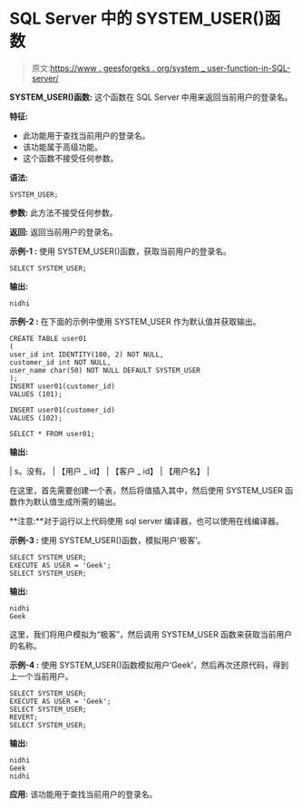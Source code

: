 # SQL Server 中的 SYSTEM_USER()函数

> 原文:[https://www . geesforgeks . org/system _ user-function-in-SQL-server/](https://www.geeksforgeeks.org/system_user-function-in-sql-server/)

**SYSTEM_USER()函数:**
这个函数在 SQL Server 中用来返回当前用户的登录名。

**特征:**

*   此功能用于查找当前用户的登录名。
*   该功能属于高级功能。
*   这个函数不接受任何参数。

**语法:**

```
SYSTEM_USER;
```

**参数:**
此方法不接受任何参数。

**返回:**
返回当前用户的登录名。

**示例-1 :**
使用 SYSTEM_USER()函数，获取当前用户的登录名。

```
SELECT SYSTEM_USER;
```

**输出:**

```
nidhi
```

**示例-2 :**
在下面的示例中使用 SYSTEM_USER 作为默认值并获取输出。

```
CREATE TABLE user01
(  
user_id int IDENTITY(100, 2) NOT NULL,
customer_id int NOT NULL,
user_name char(50) NOT NULL DEFAULT SYSTEM_USER
);  
INSERT user01(customer_id)  
VALUES (101);

INSERT user01(customer_id)  
VALUES (102);

SELECT * FROM user01; 
```

**输出:**

| s。没有。 | 【用户 _ id】 | 【客户 _ id】 | 【用户名】 |

在这里，首先需要创建一个表，然后将值插入其中，然后使用 SYSTEM_USER 函数作为默认值生成所需的输出。

**注意:**对于运行以上代码使用 sql server 编译器，也可以使用在线编译器。

**示例-3 :**
使用 SYSTEM_USER()函数，模拟用户‘极客’。

```
SELECT SYSTEM_USER;  
EXECUTE AS USER = 'Geek';  
SELECT SYSTEM_USER;  
```

**输出:**

```
nidhi
Geek
```

这里，我们将用户模拟为“极客”，然后调用 SYSTEM_USER 函数来获取当前用户的名称。

**示例-4 :**
使用 SYSTEM_USER()函数模拟用户‘Geek’，然后再次还原代码，得到上一个当前用户。

```
SELECT SYSTEM_USER;  
EXECUTE AS USER = 'Geek';  
SELECT SYSTEM_USER;  
REVERT;
SELECT SYSTEM_USER;
```

**输出:**

```
nidhi
Geek
nidhi
```

**应用:**
该功能用于查找当前用户的登录名。